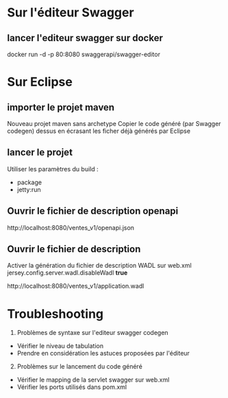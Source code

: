 # Sur l'éditeur Swagger

## lancer l'editeur swagger sur docker
docker run -d -p 80:8080  swaggerapi/swagger-editor 


# Sur Eclipse
## importer le projet maven
Nouveau projet maven sans archetype
Copier le code généré (par Swagger codegen) dessus en écrasant les ficher déjà générés par Eclipse


## lancer le projet
Utiliser les paramètres du build :
* package
* jetty:run

## Ouvrir le fichier de description openapi
http://localhost:8080/ventes_v1/openapi.json

## Ouvrir le fichier de description
Activer la génération du fichier de description WADL sur web.xml
        <init-param>
            <param-name>jersey.config.server.wadl.disableWadl</param-name>
            <param-value>**true**</param-value>
        </init-param>
        
http://localhost:8080/ventes_v1/application.wadl


# Troubleshooting
1. Problèmes de syntaxe sur l'editeur swagger codegen
  * Vérifier le niveau de tabulation
  * Prendre en considération les astuces proposées par l'éditeur
2. Problèmes sur le lancement du code généré
  * Vérifier le mapping de la servlet swagger sur web.xml
  * Vérifier les ports utilisés dans pom.xml
